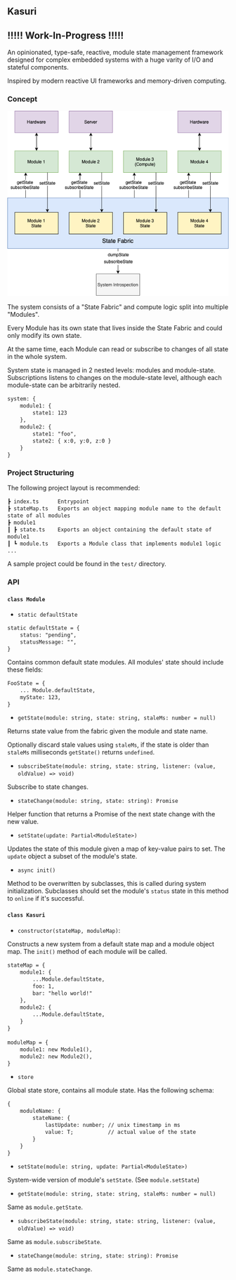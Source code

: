 ## Kasuri

## !!!!! Work-In-Progress !!!!!

An opinionated, type-safe, reactive, module state management framework designed
for complex embedded systems with a huge varity of I/O and stateful components.

Inspired by modern reactive UI frameworks and memory-driven computing.

### Concept

![](concept.png)

The system consists of a "State Fabric" and compute logic split into multiple "Modules".

Every Module has its own state that lives inside the State Fabric and could only modify its own state.

At the same time, each Module can read or subscribe to changes of all state in the whole system.

System state is managed in 2 nested levels: modules and module-state. Subscriptions listens to changes on the module-state level, although each module-state can be arbitrarily nested.

```
system: {
    module1: {
        state1: 123
    },
    module2: {
        state1: "foo",
        state2: { x:0, y:0, z:0 }
    }
}
```

### Project Structuring

The following project layout is recommended:

```
┣ index.ts      Entrypoint
┣ stateMap.ts   Exports an object mapping module name to the default state of all modules
┣ module1
┃ ┣ state.ts    Exports an object containing the default state of module1
┃ ┗ module.ts   Exports a Module class that implements module1 logic
...
```

A sample project could be found in the `test/` directory.

### API

#### `class Module`

-   `static defaultState`

```
static defaultState = {
    status: "pending",
    statusMessage: "",
}
```

Contains common default state modules. All modules' state should include these fields:

```
FooState = {
    ... Module.defaultState,
    myState: 123,
}
```

-   `getState(module: string, state: string, staleMs: number = null)`

Returns state value from the fabric given the module and state name.

Optionally discard stale values using `staleMs`, if the state is older than
`staleMs` milliseconds `getState()` returns `undefined`.

-   `subscribeState(module: string, state: string, listener: (value, oldValue) => void)`

Subscribe to state changes.

-   `stateChange(module: string, state: string): Promise`

Helper function that returns a Promise of the next state change with the new value.

-   `setState(update: Partial<ModuleState>)`

Updates the state of this module given a map of key-value pairs to set.
The `update` object a subset of the module's state.

-   `async init()`

Method to be overwritten by subclasses, this is called during system initialization.
Subclasses should set the module's `status` state in this method to `online` if it's successful.

#### `class Kasuri`

-   `constructor(stateMap, moduleMap)`:

Constructs a new system from a default state map and a module object map.
The `init()` method of each module will be called.

```
stateMap = {
    module1: {
        ...Module.defaultState,
        foo: 1,
        bar: "hello world!"
    },
    module2: {
        ...Module.defaultState,
    }
}

moduleMap = {
    module1: new Module1(),
    module2: new Module2(),
}
```

-   `store`

Global state store, contains all module state. Has the following schema:

```
{
    moduleName: {
        stateName: {
            lastUpdate: number; // unix timestamp in ms
            value: T;           // actual value of the state
        }
    }
}
```

-   `setState(module: string, update: Partial<ModuleState>)`

System-wide version of module's `setState`. (See `module.setState`)

-   `getState(module: string, state: string, staleMs: number = null)`

Same as `module.getState`.

-   `subscribeState(module: string, state: string, listener: (value, oldValue) => void)`

Same as `module.subscribeState`.

-   `stateChange(module: string, state: string): Promise`

Same as `module.stateChange`.
